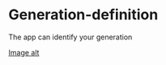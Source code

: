 # Generation-definition
The app can identify your generation

[Image alt](images/istockphoto-1005068988-170x170.jpg)


